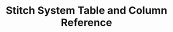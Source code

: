 ---
# -------------------------- #
#          PAGE INFO         #
# -------------------------- #

title: Stitch System Table and Column Reference
permalink: /replication/reference/system-tables-columns
redirect_from: /data-structure/system-tables-and-columns
keywords: sdc, _sdc, system columns, system tables
summary: "When data is loaded into your destination, Stitch will create some additional columns and tables. Learn about these system columns and tables and how Stitch uses them."

key: "system-tables-and-columns"
type: "system"

layout: general
toc: true
weight: 1

level: "guide"


# -------------------------- #
#         GUIDE INTRO        #
# -------------------------- #

intro: |
  {% include misc/data-files.html %}

  When data is loaded into your destination, Stitch will create some additional columns and tables. These columns and tables are used not only in the replication process, but to provide additional insight and transparency about your data as it moves through Stitch.
  
  In this guide, we'll cover:

  {% for section in page.sections %}
  - [{{ section.summary }}](#{{ section.anchor }})
  {% endfor %}


# -------------------------- #
#      CONTENT SECTIONS      #
# -------------------------- #

sections:
  - title: "System columns"
    anchor: "system-columns"
    summary: "The system columns Stitch creates in destination tables"
    content: |
      When Stitch loads data into a destination table, two types of columns will be created: The columns you set to replicate, and Stitch system columns. Stitch system columns are prepended with `{{ system-column.prefix }}`.

      These columns contain metadata about records as they move through Stitch's replication process, such as when they were extracted from the source or batched for loading.

      The system columns Stitch adds to a table depend on table and integration type. System columns can fall into one of the following categories:

      {% assign sdc-categories = site.data.stitch.sdc-columns.categories %}

      {% for category in sdc-categories %}
      - [{{ category.display-name }}](#{{ category.name | append:"-system-columns" }})
      {% endfor %}

      **Note**: Removing or blocking access to system columns will cause replication issues. Stitch relies on these columns to correctly replicate and load your data.

      {% for category in sdc-categories %}
      ### {{ category.display-name }} {#{{ category.name | append:"-system-columns" }}}

      {{ category.description | flatify }}

      {% assign attribute-list=site.data.stitch.sdc-columns[category.name] %}

      {% include stitch/stitch-system-table.html attribute-list=attribute-list %}
      {% endfor %}

  - title: "System tables"
    anchor: "system-tables"
    summary: "The system tables Stitch creates in integration schemas"
    content: |
      In addition to the `{{ system-column.prefix }}` columns, Stitch will create the following system tables in your destination:

      <table class="attribute-list">
      <tr>
      <td class="attribute-name">
      <strong>Table name</strong>
      </td>
      <td>
      <strong>Description</strong>
      </td>
      </tr>
      {% for table in stitch.system-tables.all-tables %}
      <tr>
      <td class="attribute-name">
      <strong>{{ stitch.system-tables[table.name]name }}</strong>
      </td>
      <td>
      {{ stitch.system-tables[table.name]description | flatify | markdownify }}

      Refer to the <a href="{{ stitch.system-tables[table.name]documentation | flatify }}"><code>{{ stitch.system-tables[table.name]name }}</code></a> documentation for more info and column descriptions.
      </td>
      </tr>
      {% endfor %}
      </table>
---